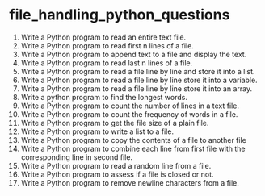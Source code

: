 # file_handling_python_questions
1. Write a Python program to read an entire text file.      
2. Write a Python program to read first n lines of a file.      
3. Write a Python program to append text to a file and display the text.      
4. Write a Python program to read last n lines of a file.      
5. Write a Python program to read a file line by line and store it into a list.      
6. Write a Python program to read a file line by line store it into a variable.      
7. Write a Python program to read a file line by line store it into an array.      
8. Write a python program to find the longest words.      
9. Write a Python program to count the number of lines in a text file.      
10. Write a Python program to count the frequency of words in a file.      
11. Write a Python program to get the file size of a plain file.      
12. Write a Python program to write a list to a file.      
13. Write a Python program to copy the contents of a file to another file 
14. Write a Python program to combine each line from first file with the corresponding line in second file.      
15. Write a Python program to read a random line from a file.      
16. Write a Python program to assess if a file is closed or not.      
17. Write a Python program to remove newline characters from a file.   

